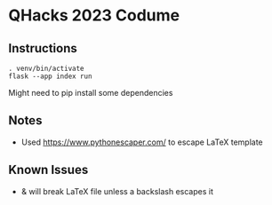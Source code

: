 # QHacks 2023 Codume
## Instructions
`. venv/bin/activate`
<br>
`flask --app index run`

Might need to pip install some dependencies

## Notes
- Used https://www.pythonescaper.com/ to escape LaTeX template

## Known Issues
- & will break LaTeX file unless a backslash escapes it

